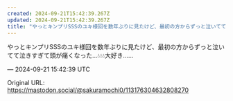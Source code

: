 ```yaml
---
created: 2024-09-21T15:42:39.267Z
updated: 2024-09-21T15:42:39.267Z
title: "やっとキンプリSSSのユキ様回を数年ぶりに見たけど、最初の方からずっと泣いてて泣[...]"
---
```


<p>やっとキンプリSSSのユキ様回を数年ぶりに見たけど、最初の方からずっと泣いてて泣きすぎて頭が痛くなった…💧💧💧大好き……</p>

&mdash; 2024-09-21 15:42:39 UTC

Original URL: https://mastodon.social/@sakuramochi0/113176304632808270
